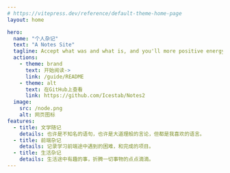 ```yaml
---
# https://vitepress.dev/reference/default-theme-home-page
layout: home

hero:
  name: "个人杂记"
  text: "A Notes Site"
  tagline: Accept what was and what is, and you'll more positive energy to pursue what will be.
  actions:
    - theme: brand
      text: 开始阅读->
      link: /guide/README
    - theme: alt
      text: 在GitHub上查看
      link: https://github.com/Icestab/Notes2
  image:
    src: /node.png
    alt: 网页图标
features:
  - title: 文学随记
    details: 也许是不知名的语句，也许是大道理般的言论，但都是我喜欢的语言。
  - title: 前端杂记
    details: 记录学习前端途中遇到的困难，和完成的项目。
  - title: 生活杂记
    details: 生活途中有趣的事，折腾一切事物的点点滴滴。
---
```


